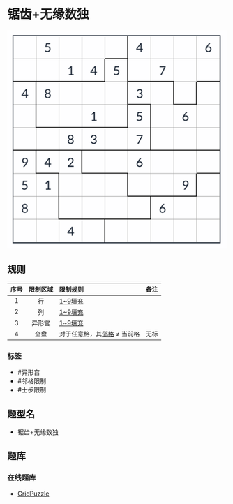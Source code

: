 # 锯齿+无缘数独

<!-- START doctoc generated TOC please keep comment here to allow auto update -->
<!-- DON'T EDIT THIS SECTION, INSTEAD RE-RUN doctoc TO UPDATE -->

<!-- END doctoc generated TOC please keep comment here to allow auto update -->

![题](../../../images/sudoku/锯齿+无缘数独.png)

## 规则

| 序号  | 限制区域 | 限制规则              | 备注  |
|:---:|:----:|:------------------|:---:|
|  1  |  行   | [1~9填充]           |     |
|  2  |  列   | [1~9填充]           |     |
|  3  | 异形宫  | [1~9填充]           |     |
|  4  |  全盘  | 对于任意格，其[邻格] ≠ 当前格 | 无标  |

### 标签

- #异形宫
- #邻格限制
- #士步限制

## 题型名

- 锯齿+无缘数独

## 题库

### 在线题库

- [GridPuzzle](https://cn.gridpuzzle.com/anti-king-jigsaw-sudoku/evil)

[1~9填充]: ../../../rules/rules.md#1to9填充

[邻格]: ../../../../../../rules/rules.md#邻格
